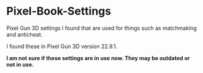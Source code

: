 # Pixel-Book-Settings
Pixel Gun 3D settings I found that are used for things such as matchmaking and anticheat.

I found these in Pixel Gun 3D version 22.9.1.

__I am not sure if these settings are in use now. They may be outdated or not in use.__
